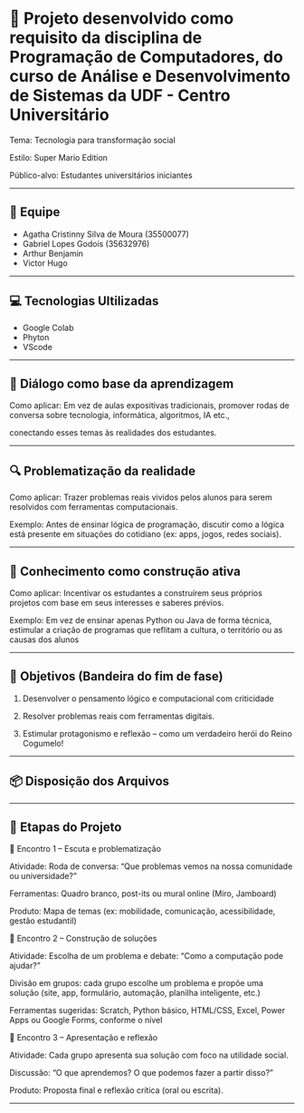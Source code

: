 # 🍄 Projeto desenvolvido como requisito da disciplina de Programação de Computadores, do curso de Análise e Desenvolvimento de Sistemas da UDF - Centro Universitário

Tema: Tecnologia para transformação social

Estilo: Super Mario Edition

Público-alvo: Estudantes universitários iniciantes

---

## 👥 Equipe

- Agatha Cristinny Silva de Moura (35500077)
- Gabriel Lopes Godois (35632976)
- Arthur Benjamin
- Victor Hugo 

---

## 💻 Tecnologias Ultilizadas

- Google Colab
- Phyton
- VScode

---

## 🔑 Diálogo como base da aprendizagem

Como aplicar: Em vez de aulas expositivas tradicionais, promover rodas de conversa sobre tecnologia, informática, algoritmos, IA etc., 

conectando esses temas às realidades dos estudantes.

---

## 🔍 Problematização da realidade

Como aplicar: Trazer problemas reais vividos pelos alunos para serem resolvidos com ferramentas computacionais.

Exemplo: Antes de ensinar lógica de programação, discutir como a lógica está presente em situações do cotidiano (ex: apps, jogos, redes sociais).

---

## 🧠 Conhecimento como construção ativa

Como aplicar: Incentivar os estudantes a construírem seus próprios projetos com base em seus interesses e saberes prévios.

Exemplo: Em vez de ensinar apenas Python ou Java de forma técnica, estimular a criação de programas que reflitam a cultura, o território ou as causas dos alunos 

---

## 🎯 Objetivos (Bandeira do fim de fase)

1. Desenvolver o pensamento lógico e computacional com criticidade

2. Resolver problemas reais com ferramentas digitais.

3. Estimular protagonismo e reflexão – como um verdadeiro herói do Reino Cogumelo!

---

## 📦 Disposição dos Arquivos



---


## 📌 Etapas do Projeto

🔹 Encontro 1 – Escuta e problematização

Atividade: Roda de conversa: “Que problemas vemos na nossa comunidade ou universidade?”

Ferramentas: Quadro branco, post-its ou mural online (Miro, Jamboard)

Produto: Mapa de temas (ex: mobilidade, comunicação, acessibilidade, gestão estudantil)

🔹 Encontro 2 – Construção de soluções

Atividade: Escolha de um problema e debate: “Como a computação pode ajudar?”

Divisão em grupos: cada grupo escolhe um problema e propõe uma solução (site, app, formulário, automação, planilha inteligente, etc.)

Ferramentas sugeridas: Scratch, Python básico, HTML/CSS, Excel, Power Apps ou Google Forms, conforme o nível

🔹 Encontro 3 – Apresentação e reflexão

Atividade: Cada grupo apresenta sua solução com foco na utilidade social.

Discussão: “O que aprendemos? O que podemos fazer a partir disso?”

Produto: Proposta final e reflexão crítica (oral ou escrita).

---
